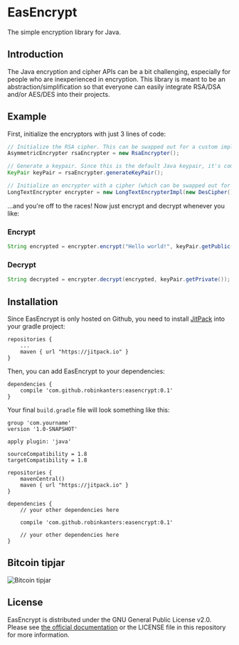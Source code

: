 # EasEncrypt

The simple encryption library for Java.

## Introduction

The Java encryption and cipher APIs can be a bit challenging, especially for people who are 
inexperienced in encryption. This library is meant to be an abstraction/simplification so that 
everyone can easily integrate RSA/DSA and/or AES/DES into their projects.

## Example

First, initialize the encryptors with just 3 lines of code:

```java
// Initialize the RSA cipher. This can be swapped out for a custom implementation.
AsymmetricEncrypter rsaEncrypter = new RsaEncrypter();

// Generate a keypair. Since this is the default Java keypair, it's compatible with external code.
KeyPair keyPair = rsaEncrypter.generateKeyPair();

// Initialize an encrypter with a cipher (which can be swapped out for other implementations).
LongTextEncrypter encrypter = new LongTextEncrypterImpl(new DesCipher(), rsaEncrypter);
```

...and you're off to the races! Now just encrypt and decrypt whenever you like:

### Encrypt

```java
String encrypted = encrypter.encrypt("Hello world!", keyPair.getPublic());
```

### Decrypt

```java
String decrypted = encrypter.decrypt(encrypted, keyPair.getPrivate()); // "Hello world!"
```

## Installation

Since EasEncrypt is only hosted on Github, you need to install [JitPack](https://jitpack.io) into
 your gradle project:

```grails
repositories {
    ...
    maven { url "https://jitpack.io" }
}
```

Then, you can add EasEncrypt to your dependencies:

```grails
dependencies {
    compile 'com.github.robinkanters:easencrypt:0.1'
}
```

Your final `build.gradle` file will look something like this:

```grails
group 'com.yourname'
version '1.0-SNAPSHOT'

apply plugin: 'java'

sourceCompatibility = 1.8
targetCompatibility = 1.8

repositories {
    mavenCentral()
    maven { url "https://jitpack.io" }
}

dependencies {
    // your other dependencies here
    
    compile 'com.github.robinkanters:easencrypt:0.1'
    
    // your other dependencies here
}
```

## Bitcoin tipjar

![Bitcoin tipjar](http://chart.apis.google.com/chart?cht=qr&chs=100x100&chl=1Lgg9djmsbdTAPrjtWE8bCeTPZNLzJZxxC&chld=H|0)

## License

EasEncrypt is distributed under the GNU General Public License v2.0. Please see [the official 
documentation](https://www.gnu.org/licenses/old-licenses/gpl-2.0.en.html) or the LICENSE file in 
this repository for more information.
